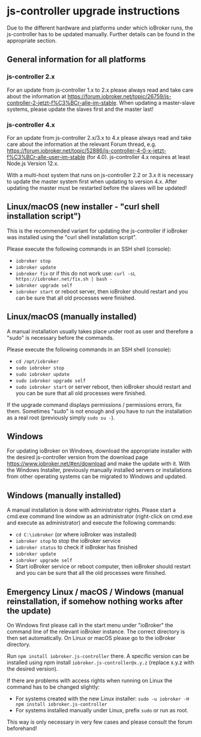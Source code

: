 # js-controller upgrade instructions

Due to the different hardware and platforms under which ioBroker runs, the js-controller has to be updated manually. Further details can be found in the appropriate section.

## General information for all platforms

### js-controller 2.x
For an update from js-controller 1.x to 2.x please always read and take care about the information at https://forum.iobroker.net/topic/26759/js-controller-2-jetzt-f%C3%BCr-alle-im-stable.
When updating a master-slave systems, please update the slaves first and the master last! 

### js-controller 4.x
For an update from js-controller 2.x/3.x to 4.x please always read and take care about the information at the relevant Forum thread, e.g. https://forum.iobroker.net/topic/52886/js-controller-4-0-x-jetzt-f%C3%BCr-alle-user-im-stable (for 4.0). js-controller 4.x requires at least Node.js Version 12.x.

With a multi-host system that runs on js-controller 2.2 or 3.x it is necessary to update the master system first when updating to version 4.x. After updating the master must be restarted before the slaves will be updated! 



## Linux/macOS (new installer - "curl shell installation script")
This is the recommended variant for updating the js-controller if ioBroker was installed using the "curl shell installation script". 

Please execute the following commands in an SSH shell (console):
* `iobroker stop`
* `iobroker update`
* `iobroker fix` or if this do not work use: `curl -sL https://iobroker.net/fix.sh | bash -`
* `iobroker upgrade self`
* `iobroker start` or reboot server, then ioBroker should restart and you can be sure that all old processes were finished.

## Linux/macOS (manually installed)

A manual installation usually takes place under root as user and therefore a "sudo" is necessary before the commands.

Please execute the following commands in an SSH shell (console):
* `cd /opt/iobroker`
* `sudo iobroker stop`
* `sudo iobroker update`
* `sudo iobroker upgrade self`
* `sudo iobroker start` or server reboot, then ioBroker should restart and you can be sure that all old processes were finished.

If the upgrade command displays permissions / permissions errors, fix them. Sometimes "sudo" is not enough and you have to run the installation as a real root (previously simply `sudo su -`).

## Windows

For updating ioBroker on Windows, download the appropriate installer with the desired js-controller version from the download page https://www.iobroker.net/#en/download and make the update with it. With the Windows Installer, previously manually installed servers or installations from other operating systems can be migrated to Windows and updated.

## Windows (manually installed)
A manual installation is done with administrator rights. Please start a cmd.exe command line window as an administrator (right-click on cmd.exe and execute as administrator) and execute the following commands:

* `cd C:\iobroker` (or where ioBroker was installed)
* `iobroker stop` to stop the ioBroker service
* `iobroker status` to check if ioBroker has finished
* `iobroker update`
* `iobroker upgrade self`
* Start ioBroker service or reboot computer, then ioBroker should restart and you can be sure that all the old processes were finished.

## Emergency Linux / macOS / Windows (manual reinstallation, if somehow nothing works after the update)
On Windows first please call in the start menu under "ioBroker" the command line of the relevant ioBroker instance. The correct directory is then set automatically. On Linux or macOS please go to the ioBroker directory.

Run `npm install iobroker.js-controller` there. A specific version can be installed using npm install `iobroker.js-controller@x.y.z` (replace x.y.z with the desired version).

If there are problems with access rights when running on Linux the command has to be changed slightly:

* For systems created with the new Linux installer: `sudo -u iobroker -H npm install iobroker.js-controller`
* For systems installed manually under Linux, prefix `sudo` or run as root.

This way is only necessary in very few cases and please consult the forum beforehand!
